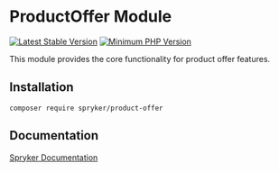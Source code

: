# ProductOffer Module
[![Latest Stable Version](https://poser.pugx.org/spryker/product-offer/v/stable.svg)](https://packagist.org/packages/spryker/product-offer)
[![Minimum PHP Version](https://img.shields.io/badge/php-%3E%3D%207.4-8892BF.svg)](https://php.net/)

This module provides the core functionality for product offer features.

## Installation

```
composer require spryker/product-offer
```

## Documentation

[Spryker Documentation](https://docs.spryker.com)
